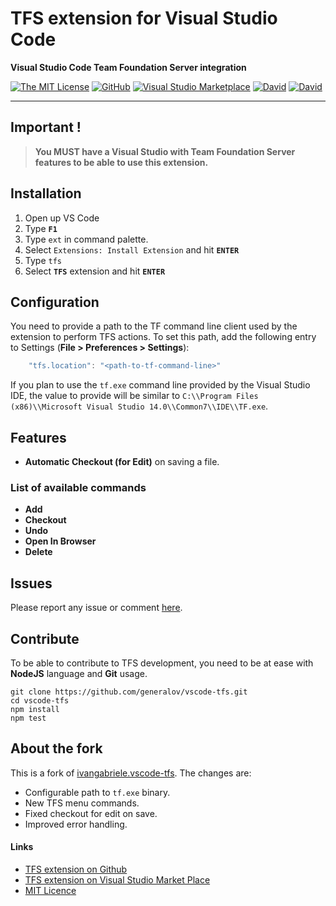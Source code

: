 # TFS extension for Visual Studio Code

**Visual Studio Code Team Foundation Server integration**

[![The MIT License](https://img.shields.io/badge/license-MIT-orange.svg?style=flat-square)](http://opensource.org/licenses/MIT)
[![GitHub](https://img.shields.io/github/release/generalov/vscode-tfs.svg?style=flat-square)](https://github.com/generalov/vscode-tfs/releases)
[![Visual Studio Marketplace](https://vsmarketplacebadge.apphb.com/installs-short/generalov.vscode-tfs.svg?style=flat-square)](https://marketplace.visualstudio.com/items?itemName=generalov.vscode-tfs)
[![David](https://img.shields.io/david/generalov/vscode-tfs.svg?style=flat-square)](https://david-dm.org/generalov/vscode-tfs?type=dev)
[![David](https://img.shields.io/david/dev/generalov/vscode-tfs.svg?style=flat-square)](https://david-dm.org/generalov/vscode-tfs?type=dev)

---

## Important !

> **You MUST have a Visual Studio with Team Foundation Server features to be able to use this extension.**

## Installation

1.  Open up VS Code
2.  Type **`F1`**
3.  Type `ext` in command palette.
4.  Select `Extensions: Install Extension` and hit **`ENTER`**
5.  Type `tfs`
6.  Select **`TFS`** extension and hit **`ENTER`**

## Configuration

You need to provide a path to the TF command line client used by the extension to perform TFS actions.
To set this path, add the following entry to Settings (**File > Preferences > Settings**):

```javascript
    "tfs.location": "<path-to-tf-command-line>"
```

If you plan to use the `tf.exe` command line provided by the Visual Studio IDE, the value to provide will be similar to `C:\\Program Files (x86)\\Microsoft Visual Studio 14.0\\Common7\\IDE\\TF.exe`.

## Features

* **Automatic Checkout (for Edit)** on saving a file.

### List of available commands

* **Add**
* **Checkout**
* **Undo**
* **Open In Browser**
* **Delete**

## Issues

Please report any issue or comment [here](https://github.com/generalov/vscode-tfs/issues).

## Contribute

To be able to contribute to TFS development, you need to be at ease with **NodeJS** language and **Git** usage.

    git clone https://github.com/generalov/vscode-tfs.git
    cd vscode-tfs
    npm install
    npm test

## About the fork

This is a fork of [ivangabriele.vscode-tfs](https://marketplace.visualstudio.com/items/ivangabriele.vscode-tfs). The changes are:

* Configurable path to `tf.exe` binary.
* New TFS menu commands.
* Fixed checkout for edit on save.
* Improved error handling.

#### Links

* [TFS extension on Github](https://github.com/generalov/vscode-tfs)
* [TFS extension on Visual Studio Market Place](https://marketplace.visualstudio.com/items/generalov.vscode-tfs)
* [MIT Licence](https://github.com/generalov/vscode-tfs/blob/master/LICENCE)
